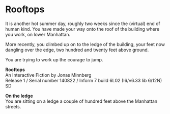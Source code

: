 Rooftops
========

It is another hot summer day, roughly two weeks since the (virtual) end of human kind. You have made your way onto the roof of the building where you work, on lower Manhattan.

More recently, you climbed up on to the ledge of the building, your feet now dangling over the edge, two hundred and twenty feet above ground.

You are trying to work up the courage to jump.

**Rooftops**<br/>
An Interactive Fiction by Jonas Minnberg<br/>
Release 1 / Serial number 140822 / Inform 7 build 6L02 (I6/v6.33 lib 6/12N) SD

**On the ledge**<br/>
You are sitting on a ledge a couple of hundred feet above the Manhattan streets.

>
